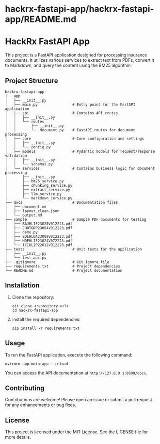 # hackrx-fastapi-app/hackrx-fastapi-app/README.md

# HackRx FastAPI App

This project is a FastAPI application designed for processing insurance documents. It utilizes various services to extract text from PDFs, convert it to Markdown, and query the content using the BM25 algorithm.

## Project Structure

```
hackrx-fastapi-app
├── app
│   ├── __init__.py
│   ├── main.py                # Entry point for the FastAPI application
│   ├── api                    # Contains API routes
│   │   ├── __init__.py
│   │   └── routes
│   │       ├── __init__.py
│   │       └── document.py    # FastAPI routes for document processing
│   ├── core                   # Core configuration and settings
│   │   ├── __init__.py
│   │   └── config.py
│   ├── models                 # Pydantic models for request/response validation
│   │   ├── __init__.py
│   │   └── schemas.py
│   └── services               # Contains business logic for document processing
│       ├── __init__.py
│       ├── bm25_service.py
│       ├── chunking_service.py
│       ├── extract_service.py
│       ├── llm_service.py
│       └── markdown_service.py
├── docs                       # Documentation files
│   ├── document.md
│   ├── layout_clean.json
│   └── output.md
├── sample                     # Sample PDF documents for testing
│   ├── BAJHLIP23020V012223.pdf
│   ├── CHOTGDP23004V012223.pdf
│   ├── demo.py
│   ├── EDLHLGA23009V012223.pdf
│   ├── HDFHLIP23024V072223.pdf
│   └── ICIHLIP22012V012223.pdf
├── tests                      # Unit tests for the application
│   ├── __init__.py
│   └── test_api.py
├── .gitignore                 # Git ignore file
├── requirements.txt           # Project dependencies
└── README.md                  # Project documentation
```

## Installation

1. Clone the repository:
   ```
   git clone <repository-url>
   cd hackrx-fastapi-app
   ```

2. Install the required dependencies:
   ```
   pip install -r requirements.txt
   ```

## Usage

To run the FastAPI application, execute the following command:

```
uvicorn app.main:app --reload
```

You can access the API documentation at `http://127.0.0.1:8000/docs`.

## Contributing

Contributions are welcome! Please open an issue or submit a pull request for any enhancements or bug fixes.

## License

This project is licensed under the MIT License. See the LICENSE file for more details.